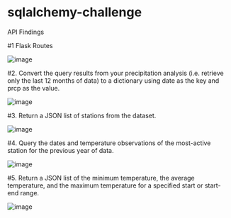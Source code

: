 # sqlalchemy-challenge


API Findings


#1 Flask Routes


![image](https://user-images.githubusercontent.com/107616415/195531760-8b060bfd-53a7-4c12-8e8d-09e34a8aed98.png)

#2. Convert the query results from your precipitation analysis (i.e. retrieve only the last 12 months of data) to a dictionary using date as the key and prcp as the value.

![image](https://user-images.githubusercontent.com/107616415/195531851-dcdfc534-0271-4d2a-8e55-9e57061c2b4b.png)

#3. Return a JSON list of stations from the dataset.

![image](https://user-images.githubusercontent.com/107616415/195531925-fb48903d-3558-44c3-88d4-94ef51c007c6.png)

#4. Query the dates and temperature observations of the most-active station for the previous year of data.

![image](https://user-images.githubusercontent.com/107616415/195532056-c1d852fc-f751-41bd-9b5b-26f44db78386.png)

#5. Return a JSON list of the minimum temperature, the average temperature, and the maximum temperature for a specified start or start-end range.

![image](https://user-images.githubusercontent.com/107616415/195532155-8a580189-bdf9-40d8-a7e9-b62c685e510b.png)
